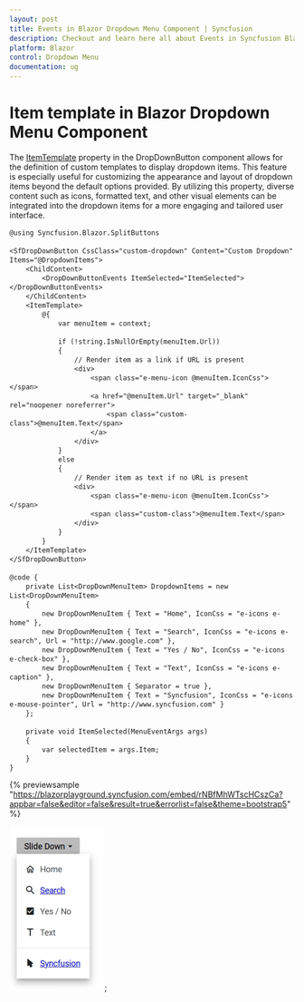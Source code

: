 ```yaml
---
layout: post
title: Events in Blazor Dropdown Menu Component | Syncfusion
description: Checkout and learn here all about Events in Syncfusion Blazor Dropdown Menu component and much more.
platform: Blazor
control: Dropdown Menu
documentation: ug
---
```


# Item template in Blazor Dropdown Menu Component

The [ItemTemplate](https://help.syncfusion.com/cr/blazor/Syncfusion.Blazor.SplitButtons.SfDropDownButton.html#Syncfusion_Blazor_SplitButtons_SfDropDownButton_ItemTemplate) property in the DropDownButton component allows for the definition of custom templates to display dropdown items. This feature is especially useful for customizing the appearance and layout of dropdown items beyond the default options provided. By utilizing this property, diverse content such as icons, formatted text, and other visual elements can be integrated into the dropdown items for a more engaging and tailored user interface.

```cshtml
@using Syncfusion.Blazor.SplitButtons

<SfDropDownButton CssClass="custom-dropdown" Content="Custom Dropdown" Items="@DropdownItems">
    <ChildContent>
        <DropDownButtonEvents ItemSelected="ItemSelected"></DropDownButtonEvents>
    </ChildContent>
    <ItemTemplate>
        @{
            var menuItem = context;

            if (!string.IsNullOrEmpty(menuItem.Url))
            {
                // Render item as a link if URL is present
                <div>
                    <span class="e-menu-icon @menuItem.IconCss"></span>
                    <a href="@menuItem.Url" target="_blank" rel="noopener noreferrer">
                        <span class="custom-class">@menuItem.Text</span>
                    </a>
                </div>
            }
            else
            {
                // Render item as text if no URL is present
                <div>
                    <span class="e-menu-icon @menuItem.IconCss"></span>
                    <span class="custom-class">@menuItem.Text</span>
                </div>
            }
        }
    </ItemTemplate>
</SfDropDownButton>

@code {
    private List<DropDownMenuItem> DropdownItems = new List<DropDownMenuItem>
    {
        new DropDownMenuItem { Text = "Home", IconCss = "e-icons e-home" },
        new DropDownMenuItem { Text = "Search", IconCss = "e-icons e-search", Url = "http://www.google.com" },
        new DropDownMenuItem { Text = "Yes / No", IconCss = "e-icons e-check-box" },
        new DropDownMenuItem { Text = "Text", IconCss = "e-icons e-caption" },
        new DropDownMenuItem { Separator = true },
        new DropDownMenuItem { Text = "Syncfusion", IconCss = "e-icons e-mouse-pointer", Url = "http://www.syncfusion.com" }
    };

    private void ItemSelected(MenuEventArgs args)
    {
        var selectedItem = args.Item;
    }
}

```

{% previewsample "https://blazorplayground.syncfusion.com/embed/rNBfMhWTscHCszCa?appbar=false&editor=false&result=true&errorlist=false&theme=bootstrap5" %}

![Changing Blazor DropDownMenu Item template](./images/blazor-dropdown-menu-template.png);